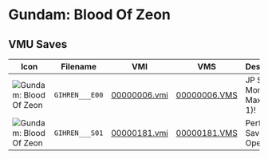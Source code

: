 # Gundam: Blood Of Zeon

## VMU Saves

| Icon | Filename | VMI | VMS | Description |
|------|----------|-----|-----|-------------|
| ![Gundam: Blood Of Zeon](../icons/GIHREN___E00.GIF) | `GIHREN___E00` | [00000006.vmi](00000006.vmi) | [00000006.VMS](00000006.VMS) | JP Save! Money Max(Turn 1)!
| ![Gundam: Blood Of Zeon](../icons/GIHREN___S01.GIF) | `GIHREN___S01` | [00000181.vmi](00000181.vmi) | [00000181.VMS](00000181.VMS) | Perfect Save! All Open!
